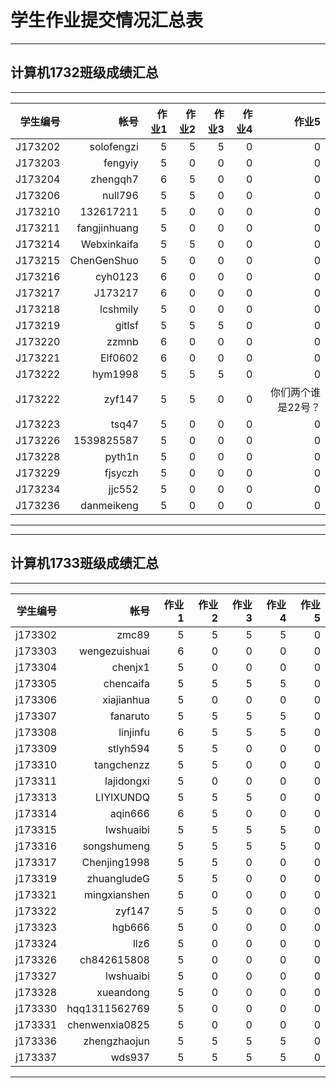 # 学生作业提交情况汇总表
---
## 计算机1732班级成绩汇总
---
学生编号|帐号|作业1|作业2|作业3|作业4|作业5
---:|---:|---:|---:|---:|---:|---:
J173202|solofengzi|5|5|5|0|0
J173203|fengyiy|5|0|0|0|0
J173204|zhengqh7|6|5|0|0|0
J173206|null796|5|5|0|0|0
J173210|132617211|5|0|0|0|0
J173211|fangjinhuang|5|0|0|0|0
J173214|Webxinkaifa|5|5|0|0|0
J173215|ChenGenShuo|5|0|0|0|0
J173216|cyh0123|6|0|0|0|0
J173217|J173217|6|0|0|0|0
J173218|lcshmily|5|0|0|0|0
J173219|gitlsf|5|5|5|0|0
J173220|zzmnb|6|0|0|0|0
J173221|Elf0602|6|0|0|0|0
J173222|hym1998|5|5|5|0|0
J173222|zyf147|5|5|0|0|你们两个谁是22号？
J173223|tsq47|5|0|0|0|0
J173226|1539825587|5|0|0|0|0
J173228|pyth1n|5|0|0|0|0
J173229|fjsyczh|5|0|0|0|0
J173234|jjc552|5|0|0|0|0
J173236|danmeikeng|5|0|0|0|0

---

---
## 计算机1733班级成绩汇总
---
学生编号|帐号|作业1|作业2|作业3|作业4|作业5
---:|---:|---:|---:|---:|---:|---:
j173302|zmc89|5|5|5|5|0
j173303|wengezuishuai|6|0|0|0|0
j173304|chenjx1|5|0|0|0|0
j173305|chencaifa|5|5|5|5|0
j173306|xiajianhua|5|0|0|0|0
j173307|fanaruto|5|5|5|5|0
j173308|linjinfu|6|5|5|5|0
j173309|stlyh594|5|5|0|0|0
j173310|tangchenzz|5|5|0|0|0
j173311|lajidongxi|5|0|0|0|0
j173313|LIYIXUNDQ|5|5|5|0|0
j173314|aqin666|6|5|0|0|0
j173315|lwshuaibi|5|5|5|5|0
j173316|songshumeng|5|5|5|5|0
j173317|Chenjing1998|5|5|0|0|0
j173319|zhuangludeG|5|5|0|0|0
j173321|mingxianshen|5|0|0|0|0
j173322|zyf147|5|5|0|0|0
j173323|hgb666|5|0|0|0|0
j173324|llz6|5|0|0|0|0
j173326|ch842615808|5|0|0|0|0
j173327|lwshuaibi|5|0|0|0|0
j173328|xueandong|5|0|0|0|0
j173330|hqq1311562769|5|0|0|0|0
j173331|chenwenxia0825|5|0|0|0|0
j173336|zhengzhaojun|5|5|5|5|0
j173337|wds937|5|5|5|5|0


---
